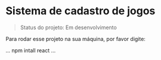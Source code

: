 <h1>Sistema de cadastro de jogos</h1>

> Status do projeto: Em desenvolvimento

Para rodar esse projeto na sua máquina, por favor digite:

...
npm intall react
...
